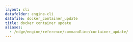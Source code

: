 ```yaml
---
layout: cli
datafolder: engine-cli
datafile: docker_container_update
title: docker container update
aliases:
  - /edge/engine/reference/commandline/container_update/
---
```

<!--
This page is automatically generated from Docker's source code. If you want to
suggest a change to the text that appears here, open a ticket or pull request
in the source repository on GitHub:

https://github.com/docker/cli
-->

